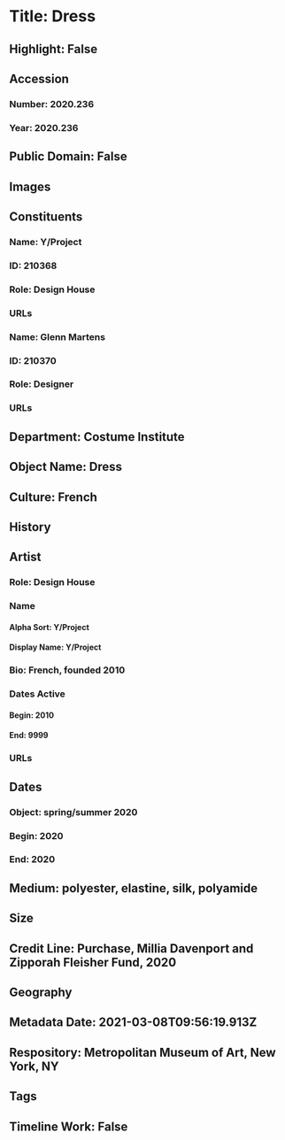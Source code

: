 # Title: Dress
## Highlight: False
## Accession
### Number: 2020.236
### Year: 2020.236
## Public Domain: False
## Images
## Constituents
### Name: Y/Project
### ID: 210368
### Role: Design House
### URLs
### Name: Glenn Martens
### ID: 210370
### Role: Designer
### URLs
## Department: Costume Institute
## Object Name: Dress
## Culture: French
## History
## Artist
### Role: Design House
### Name
#### Alpha Sort: Y/Project
#### Display Name: Y/Project
### Bio: French, founded 2010
### Dates Active
#### Begin: 2010
#### End: 9999
### URLs
## Dates
### Object: spring/summer 2020
### Begin: 2020
### End: 2020
## Medium: polyester, elastine, silk, polyamide
## Size
## Credit Line: Purchase, Millia Davenport and Zipporah Fleisher Fund, 2020
## Geography
## Metadata Date: 2021-03-08T09:56:19.913Z
## Respository: Metropolitan Museum of Art, New York, NY
## Tags
## Timeline Work: False